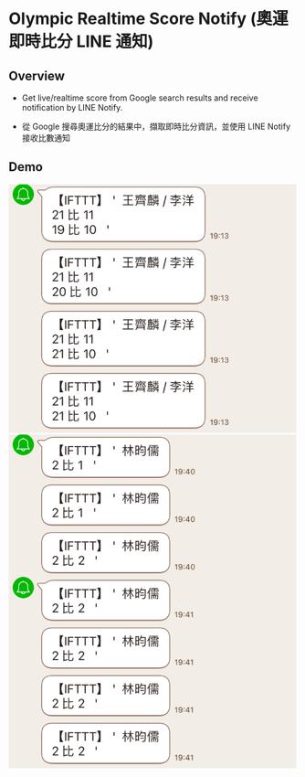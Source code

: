 # Olympic Realtime Score Notify (奧運即時比分 LINE 通知)

## Overview

* Get live/realtime score from Google search results and receive notification by LINE Notify.

* 從 Google 搜尋奧運比分的結果中，擷取即時比分資訊，並使用 LINE Notify 接收比數通知

## Demo

![notify_1](./demo/notify_1.JPG)
![notify_2](./demo/notify_2.JPG)
